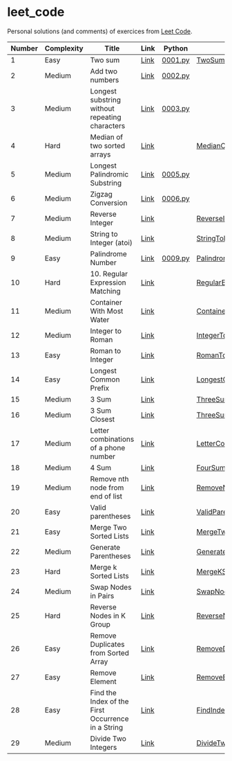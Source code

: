 # leet_code

Personal solutions (and comments) of exercices from [Leet Code](https://leetcode.com).

| Number | Complexity | Title                                              | Link                                                                                              | Python                                       | Scala                                                                                                  |
|--------|------------|----------------------------------------------------|---------------------------------------------------------------------------------------------------|----------------------------------------------|--------------------------------------------------------------------------------------------------------|
| 1      | Easy       | Two sum                                            | [Link](https://leetcode.com/problems/two-sum/description/)                                        | [0001.py](../master/src/main/python/0001.py) | [TwoSum.scala](../master/src/main/scala/TwoSum.scala)                                                  |
| 2      | Medium     | Add two numbers                                    | [Link](https://leetcode.com/problems/add-two-numbers/description/)                                | [0002.py](../master/src/main/python/0002.py) | []()                                                                                                   |
| 3      | Medium     | Longest substring without repeating characters     | [Link](https://leetcode.com/problems/longest-substring-without-repeating-characters/description/) | [0003.py](../master/src/main/python/0003.py) | []()                                                                                                   |
| 4      | Hard       | Median of two sorted arrays                        | [Link](https://leetcode.com/problems/median-of-two-sorted-arrays/description/)                    | [](../master/src/main/python/0004.py)        | [MedianOfTwoSortedArrays.scala](../master/src/main/scala/MedianOfTwoSortedArrays.scala)                |
| 5      | Medium     | Longest Palindromic Substring                      | [Link](https://leetcode.com/problems/longest-substring-without-repeating-characters/description/) | [0005.py](../master/src/main/python/0005.py) | []()                                                                                                   |
| 6      | Medium     | Zigzag Conversion                                  | [Link](https://leetcode.com/problems/zigzag-conversion/description/)                              | [0006.py](../master/src/main/python/0006.py) | []()                                                                                                   |
| 7      | Medium     | Reverse Integer                                    | [Link](https://leetcode.com/problems/reverse-integer)                                             | [](../master/src/main/python/0007.py)        | [ReverseInteger.scala](../master/src/main/scala/ReverseInteger.scala)                                  |
| 8      | Medium     | String to Integer (atoi)                           | [Link](https://leetcode.com/problems/string-to-integer-atoi)                                      | [](../master/src/main/python/0008.py)        | [StringToInteger.scala](../master/src/main/scala/StringToInteger.scala)                                |
| 9      | Easy       | Palindrome Number                                  | [Link](https://leetcode.com/problems/palindrome-number/description/)                              | [0009.py](../master/src/main/python/0009.py)        | [PalindromeNumber.scala](../master/src/main/scala/PalindromeNumber.scala)                              |
| 10     | Hard       | 10. Regular Expression Matching                    | [Link](https://leetcode.com/problems/regular-expression-matching/description/)                                   | [](../master/src/main/python/0010.py)        | [RegularExpressionMatching.scala](../master/src/main/scala/RegularExpressionMatching.scala)            |
| 11     | Medium     | Container With Most Water                          | [Link](https://leetcode.com/problems/container-with-most-water)                                   | [](../master/src/main/python/0011.py)        | [ContainerWithMostWater.scala](../master/src/main/scala/ContainerWithMostWater.scala)                  |
| 12     | Medium     | Integer to Roman                                   | [Link](https://leetcode.com/problems/integer-to-roman/description/)                               | [](../master/src/main/python/0012.py)        | [IntegerToRoman.scala](../master/src/main/scala/IntegerToRoman.scala)                                  |
| 13     | Easy       | Roman to Integer                                   | [Link](https://leetcode.com/problems/roman-to-integer/description)                                | [](../master/src/main/python/0013.py)        | [RomanToInteger.scala](../master/src/main/scala/RomanToInteger.scala)                                  |
| 14     | Easy       | Longest Common Prefix                              | [Link](https://leetcode.com/problems/longest-common-prefix/description)                           | [](../master/src/main/python/0014.py)        | [LongestCommonPrefix.scala](../master/src/main/scala/LongestCommonPrefix.scala)                        |
| 15     | Medium     | 3 Sum                                              | [Link](https://leetcode.com/problems/3sum/description)                                            | [](../master/src/main/python/0015.py)        | [ThreeSum.scala](../master/src/main/scala/ThreeSum.scala)                                              |
| 16     | Medium     | 3 Sum Closest                                      | [Link](https://leetcode.com/problems/3sum-closest/description)                                    | [](../master/src/main/python/0016.py)        | [ThreeSumClosest.scala](../master/src/main/scala/ThreeSumClosest.scala)                                |
| 17     | Medium     | Letter combinations of a phone number              | [Link](https://leetcode.com/problems/letter-combinations-of-a-phone-number/description/)          | [](../master/src/main/python/0017.py)        | [LetterCombinationsOfAPhoneNumber.scala](../master/src/main/scala/LetterCombinationsOfAPhoneNumber.scala) |
| 18     | Medium     | 4 Sum                                              | [Link](https://leetcode.com/problems/4sum/description/)                                           | [](../master/src/main/python/0018.py)        | [FourSum.scala](../master/src/main/scala/FourSum.scala)                                                |
| 19     | Medium     | Remove nth node from end of list                   | [Link](https://leetcode.com/problems/remove-nth-node-from-end-of-list/description/)               | [](../master/src/main/python/0019.py)        | [RemoveNthNodeFromEndOfList.scala](../master/src/main/scala/RemoveNthNodeFromEndOfList.scala)          |
| 20     | Easy       | Valid parentheses                                  | [Link](https://leetcode.com/problems/valid-parentheses/description)                               | [](../master/src/main/python/0020.py)        | [ValidParentheses.scala](../master/src/main/scala/ValidParentheses.scala)                              |
| 21     | Easy       | Merge Two Sorted Lists                             | [Link](https://leetcode.com/problems/merge-two-sorted-lists/description)                          | [](../master/src/main/python/0021.py)        | [MergeTwoSortedLists.scala](../master/src/main/scala/MergeTwoSortedLists.scala)                        |
| 22     | Medium     | Generate Parentheses                               | [Link](https://leetcode.com/problems/generate-parentheses/description/)                          | [](../master/src/main/python/0022.py)        | [GenerateParentheses.scala](../master/src/main/scala/GenerateParentheses.scala)                        |
| 23     | Hard       | Merge k Sorted Lists                               | [Link](https://leetcode.com/problems/merge-k-sorted-lists/description/)                          | [](../master/src/main/python/0023.py)        | [MergeKSortedLists.scala](../master/src/main/scala/MergeKSortedLists.scala)                            |
| 24     | Medium     | Swap Nodes in Pairs                                | [Link](https://leetcode.com/problems/swap-nodes-in-pairs/description/)                          | [](../master/src/main/python/0024.py)        | [SwapNodesInPairs.scala](../master/src/main/scala/SwapNodesInPairs.scala)                              |
| 25     | Hard       | Reverse Nodes in K Group                           | [Link](https://leetcode.com/problems/reverse-nodes-in-k-group/description/)                          | [](../master/src/main/python/0025.py)        | [ReverseNodesInKGroup.scala](../master/src/main/scala/ReverseNodesInKGroup.scala)                          |
| 26     | Easy       | Remove Duplicates from Sorted Array                | [Link](https://leetcode.com/problems/remove-duplicates-from-sorted-array/description)             | [](../master/src/main/python/0026.py)        | [RemoveDuplicatesFromSortedArray.scala](../master/src/main/scala/RemoveDuplicatesFromSortedArray.scala) |
| 27     | Easy       | Remove Element                                     | [Link](https://leetcode.com/problems/remove-element/description)                                  | [](../master/src/main/python/0027.py)        | [RemoveElement.scala](../master/src/main/scala/RemoveElement.scala)                                    |
| 28     | Easy       | Find the Index of the First Occurrence in a String | [Link](https://leetcode.com/problems/find-the-index-of-the-first-occurrence-in-a-string/description/)                                  | [](../master/src/main/python/0028.py)        | [FindIndexFirstOccurrenceString.scala](../master/src/main/scala/FindIndexFirstOccurrenceString.scala)  |
| 29     | Medium     | Divide Two Integers                                | [Link](https://leetcode.com/problems/divide-two-integers/description/)                                  | [](../master/src/main/python/0029.py)        | [DivideTwoIntegers.scala](../master/src/main/scala/DivideTwoIntegers.scala)    |